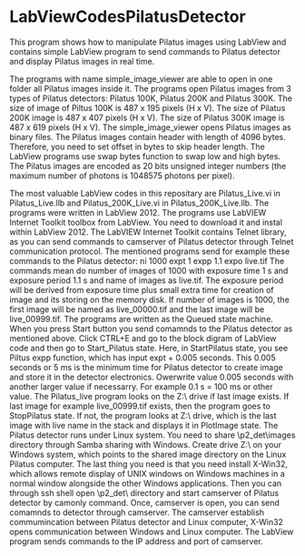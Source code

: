 # LabViewCodesPilatusDetector
This program shows how to manipulate Pilatus images using LabView and contains simple LabView program to send commands to Pilatus detector and display Pilatus images in real time. 

The programs with name simple_image_viewer are able to open in one folder all Pilatus images inside it. The programs open Pilatus images from 3 types of Pilatus detectors: Pilatus 100K, Pilatus 200K and Pilatus 300K. The size of image of Piltus 100K is 487 x 195 pixels (H x V). The size of Pilatus 200K image is 487 x 407 pixels (H x V). The size of Pilatus 300K image is 487 x 619 pixels (H x V). The simple_image_viewer opens Pilatus images as binary files. The Pilatus images contain header with length of 4096 bytes. Therefore, you need to set offset in bytes to skip header length. The LabView programs use swap bytes function to swap low and high bytes. The Pilatus images are encoded as 20 bits unsigned integer numbers (the maximum number of photons is 1048575 photons per pixel). 

The most valuable LabView codes in this repositary are Pilatus_Live.vi in Pilatus_Live.llb and Pilatus_200K_Live.vi in Pilatus_200K_Live.llb. The programs were written in LabView 2012. The programs use LabVIEW Internet Toolkit toolbox from LabView. You need to download it and instal within LabView 2012. The LabVIEW Internet Toolkit contains Telnet library, as you can send commands to camserver of Pilatus detector through Telnet communication protocol. The mentioned programs send for example these commands to the Pilatus detector:
ni 1000
expt 1
expp 1.1
expo live.tif
The commands mean do number of images of 1000 with exposure time 1 s and exposure period 1.1 s and name of images as live.tif. The exposure period will be derived from exposure time plus small extra time for creation of image and its storing on the memory disk. If number of images is 1000, the first image will be named as live_00000.tif and the last image will be live_00999.tif. 
The programs are written as the Queued state machine. When you press Start button you send comamnds to the Pilatus detector as mentioned above. Click CTRL+E and go to the block digram of LabView code and then go to Start_Pilatus state. Here, in StartPilatus state, you see Piltus expp function, which has input expt + 0.005 seconds. This 0.005 seconds or 5 ms is the minimum time for Pilatus detector to create image and store it in the detector electronics. Owerwrite value 0.005 seconds with another larger value if necessarry. For example 0.1 s = 100 ms or other value. 
The Pilatus_live program looks on the Z:\ drive if last image exists. If last image for example live_00999.tif exists, then the program goes to StopPilatus state. If not, the program looks at Z:\ drive, which is the last image with live name in the stack and displays it in PlotImage state. 
The Pilatus detector runs under Linux system. You need to share \p2_det\images directory through Samba sharing with Windows. Create drive Z:\ on your Windows system, which points to the shared image directory on the Linux Pilatus computer. 
The last thing you need is that you need install X-Win32, which allows remote display of UNIX windows on Windows machines in a normal window alongside the other Windows applications. Then you can through ssh shell open \p2_det\ directory and start camserver of Pilatus detector by camonly command. Once, camserver is open, you can send comamnds to detector through camserver. The camserver establish commumincation between Pilatus detector and Linux computer, X-Win32 opens communication between Windows and Linux computer. The LabView program sends commands to the IP address and port of camserver. 
